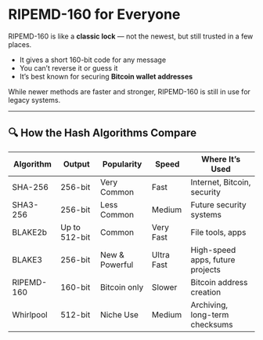 # RIPEMD-160 for Everyone

RIPEMD-160 is like a **classic lock** — not the newest, but still trusted in a few places.

- It gives a short 160-bit code for any message
- You can’t reverse it or guess it
- It’s best known for securing **Bitcoin wallet addresses**

While newer methods are faster and stronger, RIPEMD-160 is still in use for legacy systems.

---

## 🔍 How the Hash Algorithms Compare

| Algorithm   | Output | Popularity    | Speed     | Where It’s Used                    |
|-------------|--------|----------------|-----------|------------------------------------|
| SHA-256     | 256-bit| Very Common    | Fast      | Internet, Bitcoin, security        |
| SHA3-256    | 256-bit| Less Common    | Medium    | Future security systems            |
| BLAKE2b     | Up to 512-bit | Common  | Very Fast | File tools, apps                   |
| BLAKE3      | 256-bit| New & Powerful | Ultra Fast| High-speed apps, future projects   |
| RIPEMD-160  | 160-bit| Bitcoin only   | Slower    | Bitcoin address creation           |
| Whirlpool   | 512-bit| Niche Use      | Medium    | Archiving, long-term checksums     |
